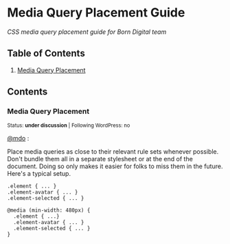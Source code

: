 # Media Query Placement Guide

*CSS media query placement guide for Born Digital team*

## Table of Contents

  1. [Media Query Placement](#media-query-placement)

## Contents

### Media Query Placement

<sup>Status: **under discussion**   | Following WordPress: no</sup>

[@mdo](http://codeguide.co/#css-media-queries) :

Place media queries as close to their relevant rule sets whenever possible. 
Don't bundle them all in a separate stylesheet or at the end of the document. 
Doing so only makes it easier for folks to miss them in the future. Here's a typical setup.

```
.element { ... }
.element-avatar { ... }
.element-selected { ... }

@media (min-width: 480px) {
  .element { ...}
  .element-avatar { ... }
  .element-selected { ... }
}
```
